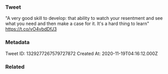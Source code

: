 ### Tweet
"A very good skill to develop: that ability to watch your resentment and see what you need and then make a case for it. It's a hard thing to learn" https://t.co/vO4vbdDfJ3

### Metadata
Tweet ID: 1329277267579727872
Created At: 2020-11-19T04:16:12.000Z

### Related

